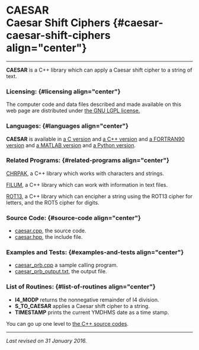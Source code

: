 CAESAR\
Caesar Shift Ciphers {#caesar-caesar-shift-ciphers align="center"}
====================

------------------------------------------------------------------------

**CAESAR** is a C++ library which can apply a Caesar shift cipher to a
string of text.

### Licensing: {#licensing align="center"}

The computer code and data files described and made available on this
web page are distributed under [the GNU LGPL
license.](../../txt/gnu_lgpl.txt)

### Languages: {#languages align="center"}

**CAESAR** is available in [a C version](../../c_src/caesar/caesar.md)
and [a C++ version](../../master/caesar/caesar.md) and [a FORTRAN90
version](../../f_src/caesar/caesar.md) and [a MATLAB
version](../../m_src/caesar/caesar.md) and [a Python
version](../../py_src/caesar/caesar.md).

### Related Programs: {#related-programs align="center"}

[CHRPAK](../../master/chrpak/chrpak.md), a C++ library which works
with characters and strings.

[FILUM](../../master/filum/filum.md), a C++ library which can work
with information in text files.

[ROT13](../../master/rot13/rot13.md), a C++ library which can
encipher a string using the ROT13 cipher for letters, and the ROT5
cipher for digits.

### Source Code: {#source-code align="center"}

-   [caesar.cpp](caesar.cpp), the source code.
-   [caesar.hpp](caesar.hpp), the include file.

### Examples and Tests: {#examples-and-tests align="center"}

-   [caesar\_prb.cpp](caesar_prb.cpp) a sample calling program.
-   [caesar\_prb\_output.txt](caesar_prb_output.txt), the output file.

### List of Routines: {#list-of-routines align="center"}

-   **I4\_MODP** returns the nonnegative remainder of I4 division.
-   **S\_TO\_CAESAR** applies a Caesar shift cipher to a string.
-   **TIMESTAMP** prints the current YMDHMS date as a time stamp.

You can go up one level to [the C++ source codes](../cpp_src.md).

------------------------------------------------------------------------

*Last revised on 31 January 2016.*
